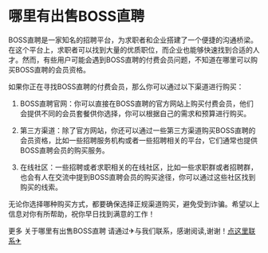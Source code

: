 # 哪里有出售BOSS直聘

BOSS直聘是一家知名的招聘平台，为求职者和企业搭建了一个便捷的沟通桥梁。在这个平台上，求职者可以找到大量的优质职位，而企业也能够快速找到合适的人才。然而，有些用户可能会遇到BOSS直聘的付费会员问题，不知道在哪里可以购买BOSS直聘的会员资格。

如果你正在寻找BOSS直聘的付费会员，那么你可以通过以下渠道进行购买：

1. BOSS直聘官网：你可以直接在BOSS直聘的官方网站上购买付费会员，他们会提供不同的会员套餐供你选择，你可以根据自己的需求和预算进行购买。

2. 第三方渠道：除了官方网站，你还可以通过一些第三方渠道购买BOSS直聘的会员资格，比如一些招聘服务机构或者一些招聘相关的平台，它们通常也提供BOSS直聘会员的购买服务。

3. 在线社区：一些招聘或者求职相关的在线社区，比如一些求职群或者招聘群，也会有人在交流中提到BOSS直聘会员的购买途径，你可以通过这些社区找到购买的线索。

无论你选择哪种购买方式，都要确保选择正规渠道购买，避免受到诈骗。希望以上信息对你有所帮助，祝你早日找到满意的工作！

更多 关于哪里有出售BOSS直聘 请通过✈与我们联系，感谢阅读,谢谢！[点这里联系✈](https://c.k02.cc)